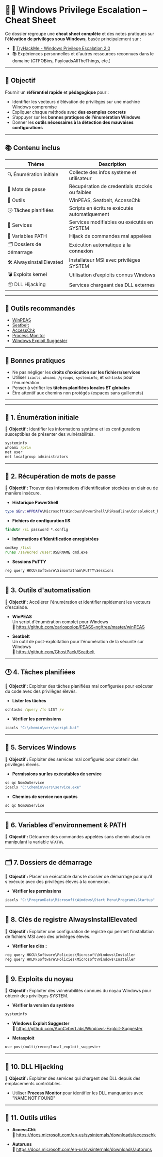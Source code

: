 # 🧗‍♂️ Windows Privilege Escalation – Cheat Sheet

Ce dossier regroupe une **cheat sheet complète** et des notes pratiques sur l’**élévation de privilèges sous Windows**, basée principalement sur :

- 🔗 [TryHackMe - Windows Privilege Escalation 2.0](https://tryhackme.com/room/windowsprivesc20)
- 📚 Expériences personnelles et d'autres ressources reconnues dans le domaine (GTFOBins, PayloadsAllTheThings, etc.)

---

## 🎯 Objectif

Fournir un **référentiel rapide** et **pédagogique** pour :
- Identifier les vecteurs d’élévation de privilèges sur une machine Windows compromise
- Expliquer chaque méthode avec **des exemples concrets**
- S’appuyer sur les **bonnes pratiques de l’énumération Windows**
- Donner les **outils nécessaires à la détection des mauvaises configurations**

---

## 📚 Contenu inclus

| Thème | Description |
|-------|-------------|
| 🔍 Énumération initiale | Collecte des infos système et utilisateur |
| 🔐 Mots de passe | Récupération de credentials stockés ou faibles |
| 🧰 Outils | WinPEAS, Seatbelt, AccessChk |
| 🕒 Tâches planifiées | Scripts en écriture exécutés automatiquement |
| 🧱 Services | Services modifiables ou exécutés en SYSTEM |
| 🧬 Variables PATH | Hijack de commandes mal appelées |
| 🗂️ Dossiers de démarrage | Exécution automatique à la connexion |
| 🛠️ AlwaysInstallElevated | Installateur MSI avec privilèges SYSTEM |
| 💣 Exploits kernel | Utilisation d’exploits connus Windows |
| 📦 DLL Hijacking | Services chargeant des DLL externes |

---

## 🔧 Outils recommandés

- [WinPEAS](https://github.com/carlospolop/PEASS-ng/tree/master/winPEAS)
- [Seatbelt](https://github.com/GhostPack/Seatbelt)
- [AccessChk](https://docs.microsoft.com/en-us/sysinternals/downloads/accesschk)
- [Process Monitor](https://docs.microsoft.com/en-us/sysinternals/downloads/procmon)
- [Windows Exploit Suggester](https://github.com/AonCyberLabs/Windows-Exploit-Suggester)

---

## 🧠 Bonnes pratiques

- Ne pas négliger les **droits d’exécution sur les fichiers/services**
- Utiliser `icacls`, `whoami /groups`, `systeminfo`, et `schtasks` pour l’énumération
- Penser à vérifier les **tâches planifiées locales ET globales**
- Être attentif aux chemins non protégés (espaces sans guillemets)

---

---

## 🧭 1. Énumération initiale

🎯 **Objectif :** Identifier les informations système et les configurations susceptibles de présenter des vulnérabilités.

```cmd
systeminfo
whoami /priv
net user
net localgroup administrators
```

---

## 🔐 2. Récupération de mots de passe

🎯 **Objectif :** Trouver des informations d'identification stockées en clair ou de manière insécure.

- **Historique PowerShell**  
```powershell
type $Env:APPDATA\Microsoft\Windows\PowerShell\PSReadline\ConsoleHost_history.txt
```

- **Fichiers de configuration IIS**  
```cmd
findstr /si password *.config
```

- **Informations d'identification enregistrées**  
```cmd
cmdkey /list
runas /savecred /user:USERNAME cmd.exe
```

- **Sessions PuTTY**  
```cmd
reg query HKCU\Software\SimonTatham\PuTTY\Sessions
```

---

## 🧰 3. Outils d'automatisation

🎯 **Objectif :** Accélérer l'énumération et identifier rapidement les vecteurs d'escalade.

- **WinPEAS**  
  Un script d'énumération complet pour Windows  
  🔗 https://github.com/carlospolop/PEASS-ng/tree/master/winPEAS

- **Seatbelt**  
  Un outil de post-exploitation pour l'énumération de la sécurité sur Windows  
  🔗 https://github.com/GhostPack/Seatbelt

---

## 🕒 4. Tâches planifiées

🎯 **Objectif :** Exploiter des tâches planifiées mal configurées pour exécuter du code avec des privilèges élevés.

- **Lister les tâches**  
```cmd
schtasks /query /fo LIST /v
```

- **Vérifier les permissions**  
```cmd
icacls "C:\chemin\vers\script.bat"
```

---

## 🧱 5. Services Windows

🎯 **Objectif :** Exploiter des services mal configurés pour obtenir des privilèges élevés.

- **Permissions sur les exécutables de service**  
```cmd
sc qc NomDuService
icacls "C:\chemin\vers\service.exe"
```

- **Chemins de service non quotés**  
```cmd
sc qc NomDuService
```

---

## 🧬 6. Variables d'environnement & PATH

🎯 **Objectif :** Détourner des commandes appelées sans chemin absolu en manipulant la variable `%PATH%`.

---

## 🗂️ 7. Dossiers de démarrage

🎯 **Objectif :** Placer un exécutable dans le dossier de démarrage pour qu'il s'exécute avec des privilèges élevés à la connexion.

- **Vérifier les permissions**  
```cmd
icacls "C:\ProgramData\Microsoft\Windows\Start Menu\Programs\Startup"
```

---

## 🧪 8. Clés de registre AlwaysInstallElevated

🎯 **Objectif :** Exploiter une configuration de registre qui permet l'installation de fichiers MSI avec des privilèges élevés.

- **Vérifier les clés :**
```cmd
reg query HKCU\Software\Policies\Microsoft\Windows\Installer
reg query HKLM\Software\Policies\Microsoft\Windows\Installer
```

---

## 🧠 9. Exploits du noyau

🎯 **Objectif :** Exploiter des vulnérabilités connues du noyau Windows pour obtenir des privilèges SYSTEM.

- **Vérifier la version du système**
```cmd
systeminfo
```

- **Windows Exploit Suggester**  
  🔗 https://github.com/AonCyberLabs/Windows-Exploit-Suggester

- **Metasploit**
```bash
use post/multi/recon/local_exploit_suggester
```

---

## 🧪 10. DLL Hijacking

🎯 **Objectif :** Exploiter des services qui chargent des DLL depuis des emplacements contrôlables.

- Utiliser **Process Monitor** pour identifier les DLL manquantes avec "NAME NOT FOUND"

---

## 🧰 11. Outils utiles

- **AccessChk**  
🔗 https://docs.microsoft.com/en-us/sysinternals/downloads/accesschk

- **Autoruns**  
🔗 https://docs.microsoft.com/en-us/sysinternals/downloads/autoruns

